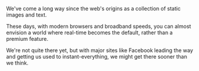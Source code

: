 We've come a long way since the web's origins as a collection of static images and text. 

These days, with modern browsers and broadband speeds, you can almost envision a world where real-time becomes the default, rather than a premium feature. 

We're not quite there yet, but with major sites like Facebook leading the way and getting us used to instant-everything, we might get there sooner than we think. 